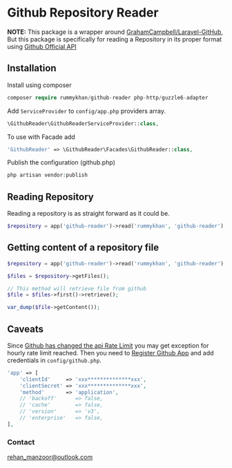 # Github Repository Reader

**NOTE:** This package is a wrapper around [GrahamCampbell/Laravel-GitHub](https://github.com/GrahamCampbell/Laravel-GitHub), But this package is specifically for reading a Repository in its proper format using [Github Official API](https://developer.github.com/)

## Installation

Install using composer

```php
composer require rummykhan/github-reader php-http/guzzle6-adapter
```

Add `ServiceProvider` to `config/app.php` providers array.

```php
\GithubReader\GithubReaderServiceProvider::class,
```

To use with Facade add

```php
'GithubReader' => \GithubReader\Facades\GithubReader::class,
```

Publish the configuration (github.php)

```php
php artisan vendor:publish
```

## Reading Repository

Reading a repository is as straight forward as it could be.

```php
$repository = app('github-reader')->read('rummykhan', 'github-reader');
```

## Getting content of a repository file

```php
$repository = app('github-reader')->read('rummykhan', 'github-reader');

$files = $repository->getFiles();

// This method will retrieve file from github
$file = $files->first()->retrieve();

var_dump($file->getContent());
```


## Caveats

Since [Github has changed the api Rate Limit](https://developer.github.com/changes/2012-10-14-rate-limit-changes/) you may get exception for hourly
rate limit reached. Then you need to [Register Github App](https://developer.github.com/apps/building-integrations/setting-up-and-registering-github-apps/registering-github-apps/)
and add credentials in `config/github.php`.

```php
'app' => [
    'clientId'     => 'xxx**************xxx',
    'clientSecret' => 'xxx**************xxx',
    'method'       => 'application',
    // 'backoff'      => false,
    // 'cache'        => false,
    // 'version'      => 'v3',
    // 'enterprise'   => false,
],
```

### Contact
[rehan_manzoor@outlook.com](mailto://rehan_manzoor@outlook.com)